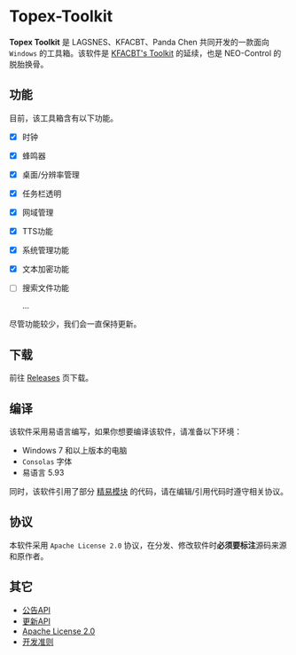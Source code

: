 # Topex-Toolkit

**Topex Toolkit** 是 LAGSNES、KFACBT、Panda Chen 共同开发的一款面向 `Windows` 的工具箱。该软件是 [KFACBT's Toolkit](https://github.com/gytxtx/KFACBT_Toolkit) 的延续，也是 NEO-Control 的脱胎换骨。

## 功能

目前，该工具箱含有以下功能。

- [x] 时钟
- [x] 蜂鸣器
- [x] 桌面/分辨率管理
- [x] 任务栏透明
- [x] 网域管理
- [x] TTS功能
- [x] 系统管理功能
- [x] 文本加密功能
- [ ] 搜索文件功能

  ...

尽管功能较少，我们会一直保持更新。

## 下载
前往 [Releases](https://github.com/TopexStudio/Topex-Toolkit/releases) 页下载。

## 编译

该软件采用易语言编写，如果你想要编译该软件，请准备以下环境：

- Windows 7 和以上版本的电脑
- `Consolas` 字体
- 易语言 5.93

同时，该软件引用了部分 [精易模块](https://ec.125.la/) 的代码，请在编辑/引用代码时遵守相关协议。

## 协议

本软件采用 `Apache License 2.0` 协议，在分发、修改软件时**必须要标注**源码来源和原作者。

## 其它
 - [公告API](https://topexstudio.top/Topex-Toolkit/API/GetAnnouncement_gbk)
 - [更新API](https://topexstudio.top/Topex-Toolkit/API/LastVersion)
 - [Apache License 2.0](https://topexstudio.top/apachelicense2)
 - [开发准则](https://topexstudio.top/Topex-Toolkit/devloper-rule)
